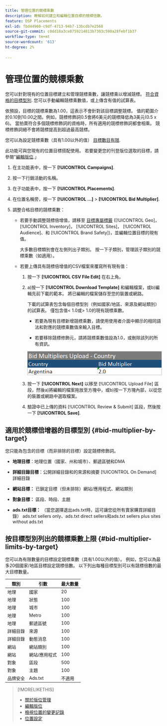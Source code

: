 ```yaml
---
title: 管理位置的競標乘數
description: 瞭解如何建立和編輯位置目標的競標倍數。
feature: DSP Placements
exl-id: fbd44960-c9df-4713-94b7-13bcdb7e2568
source-git-commit: c0dd18a3ce8759214813b7303c590a28febf1b37
workflow-type: tm+mt
source-wordcount: '613'
ht-degree: 2%

---
```


# 管理位置的競標乘數

您可以針對現有的位置目標建立和管理競標乘數，讓競標乘以增減競標。 [符合資格的目標型別](#bid-multiplier-by-target). 您可以手動編輯競標乘數值，或上傳含有值的試算表。

依預設，目標的競標乘數為1.00，這表示不會針對該目標調整競標。 值的範圍介於0.10到10.00之間。例如，競標修飾詞0.5會將6美元的競標降低為3美元(0.5 x 6)。 當拍賣符合多個競標修飾詞的資格時，所有適用的競標修飾詞都會相乘。 競標修飾詞絕不會將競標提高到超過最高競標。

您可以為設定競標乘數（具有1.00以外的值） [目標數目有限](#bid-multiplier-limits-by-target).

此功能可與您現有的位置目標搭配使用。 若要變更您的刊登版位選取的目標，請參閱&quot;[編輯版位](/help/dsp/campaign-management/placements/placement-edit.md).」

1. 在主功能表中，按一下 **[!UICONTROL Campaigns]**.

1. 按一下行銷活動的名稱。

1. 在子功能表中，按一下 **[!UICONTROL Placements]**.

1. 在位置名稱旁，按一下  **[!UICONTROL ...]** > **[!UICONTROL Bid Multiplier]**.

1. 調整合格目標的競標乘數：

   * 若要手動調整競標倍增值，請移至 [目標專屬標籤](#bid-multiplier-by-target) ([!UICONTROL Geo]， [!UICONTROL Inventory]， [!UICONTROL Sites]， [!UICONTROL Audience]、和 [!UICONTROL Brand Safety])，並編輯位置目標的現有值。

     大多數目標類別會在左側列出子類別。 按一下子類別，管理該子類別的競標乘數（如適用）。

   * 若要上傳具有競標倍增值的CSV檔案來覆寫所有現有值：

      1. 按一下 **[!UICONTROL CSV File Edit]** 在右上角。

      1. a)按一下 **[!UICONTROL Download Template]** 和編輯檔案，或b)編輯先前下載的範本。 將已編輯的檔案儲存至您的裝置或網路。

         下載的試算表包含每個目標型別（例如國家/地區、來源及網站類別）的試算表。 僅包含值&lt; 1.0或> 1.0的現有競標乘數。

         * 若要為現有目標新增競標乘數，請使用使用者介面中顯示的相同語法和對應的競標乘數值來輸入目標。

         * 若要移除競標修飾元，請將競標乘數值設為1.0，或刪除該列的所有資訊。

         ![競標乘數試算表檔案中的範例列](/help/dsp/assets/bid-multiplier-spreadsheet.png "競標乘數試算表檔案中的範例列")

      1. 按一下 **[!UICONTROL Next]** 以移至 [!UICONTROL Upload File] 區段，然後a)將編輯的檔案拖放至方塊中，或b)按一下方塊內部，以從您的裝置或網路中選取檔案。

      1. 驗證中已上傳的資料 [!UICONTROL Review & Submit] 區段，然後按一下 **[!UICONTROL Save]**.

## 適用於競標倍增器的目標型別 {#bid-multiplier-by-target}

您只能為包含的目標（而非排除的目標）設定競標修飾詞。

* **地理目標**：地理位置（國家、州和城市）、郵遞區號和DMA

* **詳細目錄目標**：公開詳細目錄和的來源和摘要 [!UICONTROL On Demand] 詳細目錄

* **網站目標：** 已鎖定目標（但未排除）網站/應用程式、網站類別

* **對象目標：** 區段、時段、主題

* **ads.txt目標：** （當您選擇退出ads.txt時，這可讓您從所有賣家購買詳細目錄） ads.txt sellers only、ads.txt direct sellers和ads.txt sellers plus sites without ads.txt <!-- bid multipliers for the different subsets of inventory; not available when the placement targets only one subset -->

## 按目標型別列出的競標乘數上限 {#bid-multiplier-limits-by-target}

您可以為有限數量的目標設定競標乘數（具有1.00以外的值）。 例如，您可以為最多20個國家/地區目標設定競標倍數。 以下列出每種目標型別可以有競標倍數的最大目標數量。

| 類別 | 引數 | 最大數量 |
| -------- | --------- | ----- |
| 地理 | 國家 | 20 |
| 地理 | 狀態 | 100 |
| 地理 | 城市 | 100 |
| 地理 | Metro | 100 |
| 地理 | 郵遞區號 | 100 |
| 詳細目錄 | 來源 | 100 |
| 詳細目錄 | 動態消息 | 100 |
| 網站 | 網站類別 | 100 |
| 網站 | 網站/應用程式 | 100 |
| 對象 | 區段 | 500 |
| 對象 | 主題 | 100 |
| 品牌安全 | Ads.txt | 不適用 |

>[!MORELIKETHIS]
>
>* [關於版位管理](placement-about.md)
>* [編輯版位](placement-edit.md)
>* [檢視位置的變更記錄](placement-change-log.md)
>* [位置設定](placement-settings.md)
